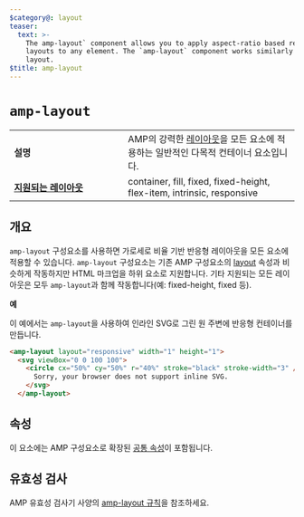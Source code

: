 ```yaml
---
$category@: layout
teaser:
  text: >-
    The amp-layout` component allows you to apply aspect-ratio based responsive
    layouts to any element. The `amp-layout` component works similarly to the
    layout.
$title: amp-layout
---
```



<!--
       Copyright 2016 The AMP HTML Authors. All Rights Reserved.

       Licensed under the Apache License, Version 2.0 (the "License");
     you may not use this file except in compliance with the License.
     You may obtain a copy of the License at

     http://www.apache.org/licenses/LICENSE-2.0

     Unless required by applicable law or agreed to in writing, software
     distributed under the License is distributed on an "AS-IS" BASIS,
     WITHOUT WARRANTIES OR CONDITIONS OF ANY KIND, either express or implied.
     See the License for the specific language governing permissions and
     limitations under the License.
-->

# <a name="amp-layout"></a> `amp-layout`

<table>
  <tr>
    <td width="40%"><strong>설명</strong></td>
    <td>AMP의 강력한 <a href="https://www.ampproject.org/docs/guides/responsive/control_layout#the-layout-attribute">레이아웃</a>을 모든 요소에 적용하는 일반적인 다목적 컨테이너 요소입니다.</td>
  </tr>
  <tr>
    <td class="col-fourty"><strong><a href="https://www.ampproject.org/docs/guides/responsive/control_layout.html">지원되는 레이아웃</a></strong></td>
    <td>container, fill, fixed, fixed-height, flex-item, intrinsic, responsive</td>
  </tr>
</table>

## 개요

`amp-layout` 구성요소를 사용하면 가로세로 비율 기반 반응형 레이아웃을 모든 요소에 적용할 수 있습니다. `amp-layout` 구성요소는 기존 AMP 구성요소의 [layout](https://www.ampproject.org/docs/guides/responsive/control_layout#the-layout-attribute) 속성과 비슷하게 작동하지만 HTML 마크업을 하위 요소로 지원합니다. 기타 지원되는 모든 레이아웃은 모두 `amp-layout`과 함께 작동합니다(예: fixed-height, fixed 등).

**예**

이 예에서는 `amp-layout`을 사용하여 인라인 SVG로 그린 원 주변에 반응형 컨테이너를 만듭니다.

```html
<amp-layout layout="responsive" width="1" height="1">
  <svg viewBox="0 0 100 100">
    <circle cx="50%" cy="50%" r="40%" stroke="black" stroke-width="3" />
      Sorry, your browser does not support inline SVG.
    </svg>
  </amp-layout>
```

## 속성

이 요소에는 AMP 구성요소로 확장된 [공통 속성](https://www.ampproject.org/docs/reference/common_attributes)이 포함됩니다.

## 유효성 검사

AMP 유효성 검사기 사양의 [amp-layout 규칙](https://github.com/ampproject/amphtml/blob/master/validator/validator-main.protoascii)을 참조하세요.
